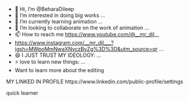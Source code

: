 - 👋 Hi, I’m @BeharaDileep
- 👀 I’m interested in doing big works ...
- 🌱 I’m currently learning animation ...
- 💞️ I’m looking to collaborate on the work of animation ...
- 📫 How to reach me https://www.youtube.com/@__mr_dil__
- https://www.instagram.com/__mr_dil___?igsh=MWpoMmNwaXNvczBvZg%3D%3D&utm_source=qr ...
- 😄 I JUST TRUST MY IDEOLOGY: ...
- ⚡ love to learn new things: ...
- Want to learn more about the editing 
<!---
BeharaDileep/BeharaDileep is a ✨ special ✨ repository because its `README.md` (this file) appears on your GitHub profile.
You can click the Preview link to take a look at your changes.
---> MY LINKED IN PROFILE https://www.linkedin.com/public-profile/settings
quick learner
